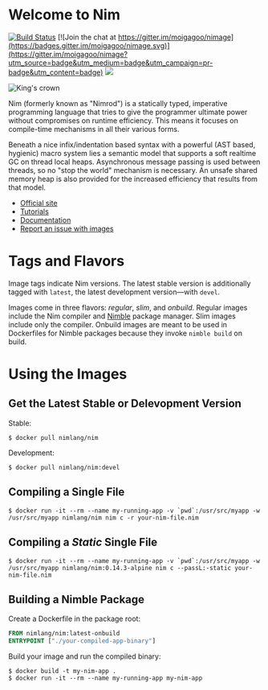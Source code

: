 # Welcome to Nim

[![Build Status](https://travis-ci.org/moigagoo/nimage.svg?branch=master)](https://travis-ci.org/moigagoo/nimage)
[![Join the chat at https://gitter.im/moigagoo/nimage](https://badges.gitter.im/moigagoo/nimage.svg)](https://gitter.im/moigagoo/nimage?utm_source=badge&utm_medium=badge&utm_campaign=pr-badge&utm_content=badge)
[![](https://images.microbadger.com/badges/image/nimlang/nim.svg)](http://microbadger.com/images/nimlang/nim "Get your own image badge on microbadger.com")

![King's crown](https://raw.githubusercontent.com/nim-lang/assets/master/Art/logo-withBackground.png)

Nim (formerly known as "Nimrod") is a statically typed, imperative programming
language that tries to give the programmer ultimate power without compromises
on runtime efficiency. This means it focuses on compile-time mechanisms in all
their various forms.

Beneath a nice infix/indentation based syntax with a powerful (AST based,
hygienic) macro system lies a semantic model that supports a soft realtime GC
on thread local heaps. Asynchronous message passing is used between threads,
so no "stop the world" mechanism is necessary. An unsafe shared memory heap is
also provided for the increased efficiency that results from that model.

- [Official site](http://nim-lang.org)
- [Tutorials](http://nim-lang.org/learn.html)
- [Documentation](http://nim-lang.org/documentation.html)
- [Report an issue with images](https://github.com/moigagoo/nimage/issues/new)

# Tags and Flavors

Image tags indicate Nim versions. The latest stable version is additionally
tagged with `latest`, the latest development version—with `devel`.

Images come in three flavors: *regular*, *slim*, and *onbuild*. Regular images
include the Nim compiler and [Nimble](https://github.com/nim-lang/nimble)
package manager. Slim images include only the compiler. Onbuild images are
meant to be used in Dockerfiles for Nimble packages because they invoke
`nimble build` on build.


# Using the Images

## Get the Latest Stable or Delevopment Version

Stable:

```shell
$ docker pull nimlang/nim
```

Development:

```shell
$ docker pull nimlang/nim:devel
```

## Compiling a Single File

```shell
$ docker run -it --rm --name my-running-app -v `pwd`:/usr/src/myapp -w /usr/src/myapp nimlang/nim nim c -r your-nim-file.nim
```

## Compiling a *Static* Single File

```shell
$ docker run -it --rm --name my-running-app -v `pwd`:/usr/src/myapp -w /usr/src/myapp nimlang/nim:0.14.3-alpine nim c --passL:-static your-nim-file.nim
```

## Building a Nimble Package

Create a Dockerfile in the package root:

```dockerfile
FROM nimlang/nim:latest-onbuild
ENTRYPOINT ["./your-compiled-app-binary"]
```

Build your image and run the compiled binary:

```shell
$ docker build -t my-nim-app .
$ docker run -it --rm --name my-running-app my-nim-app
```
